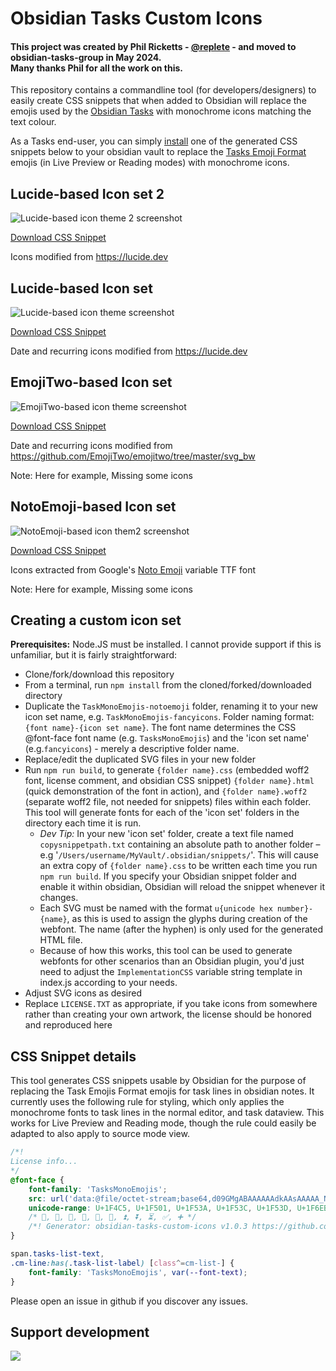 # Obsidian Tasks Custom Icons

#### This project was created by Phil Ricketts - [@replete](https://github.com/replete) - and moved to obsidian-tasks-group in May 2024.<br>Many thanks Phil for all the work on this.

This repository contains a commandline tool (for developers/designers) to easily create CSS snippets that when added to Obsidian will replace the emojis used by the [Obsidian Tasks](https://github.com/obsidian-tasks-group/obsidian-tasks) with monochrome icons matching the text colour.

As a Tasks end-user, you can simply [install](https://help.obsidian.md/Extending+Obsidian/CSS+snippets) one of the generated CSS snippets below to your obsidian vault to replace the [Tasks Emoji Format](https://publish.obsidian.md/tasks/Reference/Task+Formats/Tasks+Emoji+Format) emojis (in Live Preview or Reading modes) with monochrome icons.

## Lucide-based Icon set 2

![Lucide-based icon theme 2 screenshot](TasksMonoEmojis-lucide2/screenshot.png)

[Download CSS Snippet](https://github.com/replete/obsidian-tasks-custom-icons/blob/main/TasksMonoEmojis-lucide2/TasksMonoEmojis-lucide2.css)

Icons modified from https://lucide.dev


## Lucide-based Icon set

![Lucide-based icon theme screenshot](TasksMonoEmojis-lucide2/screenshot.png)

[Download CSS Snippet](https://github.com/replete/obsidian-tasks-custom-icons/blob/main/TasksMonoEmojis-lucide/TasksMonoEmojis-lucide.css)

Date and recurring icons modified from https://lucide.dev


## EmojiTwo-based Icon set

![EmojiTwo-based icon theme screenshot](TasksMonoEmojis-emojitwo/screenshot.png)

[Download CSS Snippet](https://github.com/replete/obsidian-tasks-custom-icons/blob/main/TasksMonoEmojis-emojitwo/TasksMonoEmojis-emojitwo.css)

Date and recurring icons modified from https://github.com/EmojiTwo/emojitwo/tree/master/svg_bw

Note: Here for example, Missing some icons 


## NotoEmoji-based Icon set

![NotoEmoji-based icon them2 screenshot](TasksMonoEmojis-notoemoji/screenshot.png)

[Download CSS Snippet](https://github.com/replete/obsidian-tasks-custom-icons/blob/main/TasksMonoEmojis-notoemoji/TasksMonoEmojis-notoemoji.css)

Icons extracted from Google's [Noto Emoji](https://github.com/googlefonts/noto-emoji/blob/main/fonts/NotoColorEmoji.ttf) variable TTF font

Note: Here for example, Missing some icons 



## Creating a custom icon set

**Prerequisites:** Node.JS must be installed. I cannot provide support if this is unfamiliar, but it is fairly straightforward:

- Clone/fork/download this repository
- From a terminal, run `npm install` from the cloned/forked/downloaded directory
- Duplicate the `TaskMonoEmojis-notoemoji` folder, renaming it to your new icon set name, e.g. `TaskMonoEmojis-fancyicons`. Folder naming format: `{font name}-{icon set name}`. The font name determines the CSS @font-face font name (e.g. `TasksMonoEmojis`) and the 'icon set name' (e.g.`fancyicons`) - merely a descriptive folder name.
- Replace/edit the duplicated SVG files in your new folder
- Run `npm run build`, to generate `{folder name}.css` (embedded woff2 font, license comment, and obsidian CSS snippet) `{folder name}.html` (quick demonstration of the font in action), and `{folder name}.woff2` (separate woff2 file, not needed for snippets) files within each folder. This tool will generate fonts for each of the 'icon set' folders in the directory each time it is run.
    - _Dev Tip:_ In your new 'icon set' folder, create a text file named `copysnippetpath.txt` containing an absolute path to another folder – e.g '`/Users/username/MyVault/.obsidian/snippets/`'. This will cause an extra copy of `{folder name}.css` to be written each time you run `npm run build`. If you specify your Obsidian snippet folder and enable it within obsidian, Obsidian will reload the snippet whenever it changes.
    - Each SVG must be named with the format `u{unicode hex number}-{name}`, as this is used to assign the glyphs during creation of the webfont. The name (after the hyphen) is only used for the generated HTML file. 
    - Because of how this works, this tool can be used to generate webfonts for other scenarios than an Obsidian plugin, you'd just need to adjust the `ImplementationCSS` variable string template in index.js according to your needs.
- Adjust SVG icons as desired
- Replace `LICENSE.TXT` as appropriate, if you take icons from somewhere rather than creating your own artwork, the license should be honored and reproduced here

## CSS Snippet details
This tool generates CSS snippets usable by Obsidian for the purpose of replacing the Task Emojis Format emojis for task lines in obsidian notes. It currently uses the following rule for styling, which only applies the monochrome fonts to task lines in the normal editor, and task dataview. This works for Live Preview and Reading mode, though the rule could easily be adapted to also apply to source mode view.

```css
/*! 
License info...
*/
@font-face {
    font-family: 'TasksMonoEmojis';
    src: url('data:@file/octet-stream;base64,d09GMgABAAAAAAdkAAsAAAAA_NOTREALDONTUSETHIS...') format('woff2');
    unicode-range: U+1F4C5, U+1F501, U+1F53A, U+1F53C, U+1F53D, U+1F6EB, U+23EB, U+23EC, U+23F3, U+2705, U+2795;
    /* 📅, 🔁, 🔺, 🔼, 🔽, 🛫, ⏫, ⏬, ⏳, ✅, ➕ */
    /*! Generator: obsidian-tasks-custom-icons v1.0.3 https://github.com/replete/obsidian-tasks-custom-icons */
}

span.tasks-list-text,
.cm-line:has(.task-list-label) [class^=cm-list-] {
    font-family: 'TasksMonoEmojis', var(--font-text);
}
```

Please open an issue in github if you discover any issues.

## Support development

<a href="https://www.buymeacoffee.com/replete"><img src="https://img.buymeacoffee.com/button-api/?text=Buy me a coffee&emoji=&slug=replete&button_colour=BD5FFF&font_colour=ffffff&font_family=Poppins&outline_colour=000000&coffee_colour=FFDD00" /></a>
